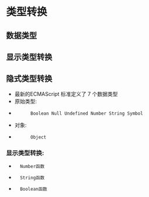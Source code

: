 # 类型转换
##  数据类型
##  显示类型转换
##  隐式类型转换
*   最新的ECMAScript 标准定义了 7 个数据类型
*   原始类型:
*           Boolean Null Undefined Number String Symbol
*   对象:
*           Object
### 显示类型转换:
*       Number函数
*       String函数
*       Boolean函数